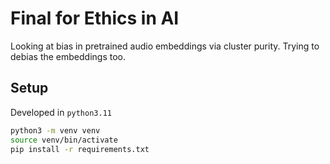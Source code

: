 # Final for Ethics in AI 

Looking at bias in pretrained audio embeddings via cluster purity. Trying to debias the embeddings too. 

## Setup
Developed in `python3.11`
```sh
python3 -m venv venv
source venv/bin/activate
pip install -r requirements.txt
```
